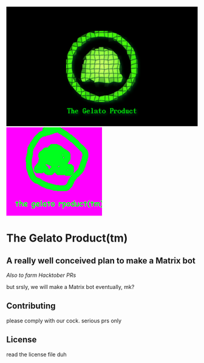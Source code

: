 ![logo](/gproductlogo.png)
![logo](/logo.png)
# The Gelato Product(tm)
## A really well conceived plan to make a Matrix bot

*Also to farm Hacktober PRs*

but srsly, we will make a Matrix bot eventually, mk?

## Contributing

please comply with our cock. serious prs only

## License

read the license file duh

